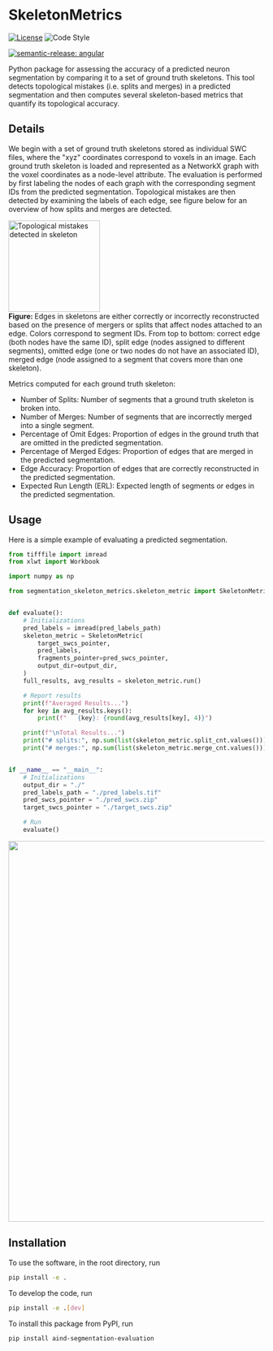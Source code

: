 # SkeletonMetrics

[![License](https://img.shields.io/badge/license-MIT-brightgreen)](LICENSE)
![Code Style](https://img.shields.io/badge/code%20style-black-black)

[![semantic-release: angular](https://img.shields.io/badge/semantic--release-angular-e10079?logo=semantic-release)](https://github.com/semantic-release/semantic-release)

Python package for assessing the accuracy of a predicted neuron segmentation by comparing it to a set of ground truth skeletons. This tool detects topological mistakes (i.e. splits and merges) in a predicted segmentation and then computes several skeleton-based metrics that quantify its topological accuracy.

## Details

We begin with a set of ground truth skeletons stored as individual SWC files, where the "xyz" coordinates correspond to voxels in an image. Each ground truth skeleton is loaded and represented as a NetworkX graph with the voxel coordinates as a node-level attribute. The evaluation is performed by first labeling the nodes of each graph with the corresponding segment IDs from the predicted segmentation. Topological mistakes are then detected by examining the labels of each edge, see figure below for an overview of how splits and merges are detected.

<p>
  <img src="imgs/topological_mistakes.png" width="180" alt="Topological mistakes detected in skeleton">
  <br>
  <b> Figure: </b>Edges in skeletons are either correctly or incorrectly reconstructed based on the presence of mergers or splits that affect nodes attached to an edge. Colors correspond to segment IDs. From top to bottom: correct edge (both nodes have the same ID), split edge (nodes assigned to different segments), omitted edge (one or two nodes do not have an associated ID), merged edge (node assigned to a segment that covers more than one skeleton).
</p>

Metrics computed for each ground truth skeleton:

- Number of Splits: Number of segments that a ground truth skeleton is broken into.
- Number of Merges: Number of segments that are incorrectly merged into a single segment.
- Percentage of Omit Edges: Proportion of edges in the ground truth that are omitted in the predicted segmentation.
- Percentage of Merged Edges: Proportion of edges that are merged in the predicted segmentation.
- Edge Accuracy: Proportion of edges that are correctly reconstructed in the predicted segmentation.
- Expected Run Length (ERL): Expected length of segments or edges in the predicted segmentation.

## Usage

Here is a simple example of evaluating a predicted segmentation.

```python
from tifffile import imread
from xlwt import Workbook

import numpy as np

from segmentation_skeleton_metrics.skeleton_metric import SkeletonMetric


def evaluate():
    # Initializations
    pred_labels = imread(pred_labels_path)
    skeleton_metric = SkeletonMetric(
        target_swcs_pointer,
        pred_labels,
        fragments_pointer=pred_swcs_pointer,
        output_dir=output_dir,
    )
    full_results, avg_results = skeleton_metric.run()

    # Report results
    print(f"Averaged Results...")
    for key in avg_results.keys():
        print(f"   {key}: {round(avg_results[key], 4)}")

    print(f"\nTotal Results...")
    print("# splits:", np.sum(list(skeleton_metric.split_cnt.values())))
    print("# merges:", np.sum(list(skeleton_metric.merge_cnt.values())))


if __name__ == "__main__":
    # Initializations
    output_dir = "./"
    pred_labels_path = "./pred_labels.tif"
    pred_swcs_pointer = "./pred_swcs.zip"
    target_swcs_pointer = "./target_swcs.zip"

    # Run
    evaluate()


```

<p>
  <img src="imgs/printouts.png" width=750">
</p>

## Installation
To use the software, in the root directory, run
```bash
pip install -e .
```

To develop the code, run
```bash
pip install -e .[dev]
```

To install this package from PyPI, run
```bash
pip install aind-segmentation-evaluation
```
